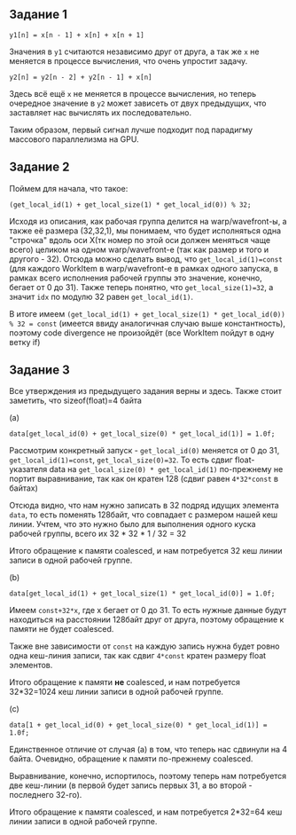 ## Задание 1
```
y1[n] = x[n - 1] + x[n] + x[n + 1]
```
Значения в `y1` считаются независимо друг от друга, а так же `x` не меняется в процессе вычисления, что очень упростит задачу.

```
y2[n] = y2[n - 2] + y2[n - 1] + x[n]
```
Здесь всё ещё `x` не меняется в процессе вычисления, но теперь очередное значение в `y2` может зависеть от двух предыдущих, что заставляет нас вычислять их последовательно.

Таким образом, первый сигнал лучше подходит под парадигму массового параллелизма на GPU.

## Задание 2

Поймем для начала, что такое:
```
(get_local_id(1) + get_local_size(1) * get_local_id(0)) % 32;
```
Исходя из описания, как рабочая группа делится на warp/wavefront-ы, а также её размера (32,32,1), мы понимаем, что будет исполняться одна "строчка" вдоль оси X(тк номер по этой оси должен меняться чаще всего) целиком на одном warp/wavefront-е (так как размер и того и другого - 32). Отсюда можно сделать вывод, что `get_local_id(1)=const` (для каждого WorkItem в warp/wavefront-е в рамках одного запуска, в рамках всего исполнения рабочей группы это значение, конечно, бегает от 0 до 31). Также теперь понятно, что `get_local_size(1)=32`, а значит `idx` по модулю 32 равен `get_local_id(1)`. 

В итоге имеем `(get_local_id(1) + get_local_size(1) * get_local_id(0)) % 32 = const` (имеется ввиду аналогичная случаю выше константность), поэтому code divergence не произойдёт (все WorkItem пойдут в одну ветку if)

## Задание 3
Все утверждения из предыдущего задания верны и здесь. Также стоит заметить, что sizeof(float)=4 байта

(a)
```
data[get_local_id(0) + get_local_size(0) * get_local_id(1)] = 1.0f;
```
Рассмотрим конкретный запуск - `get_local_id(0)` меняется от 0 до 31, `get_local_id(1)=const`, `get_local_size(0)=32`. То есть сдвиг float-указателя data на `get_local_size(0) * get_local_id(1)` по-прежнему не портит выравнивание, так как он кратен 128 (сдвиг равен `4*32*const` в байтах)

Отсюда видно, что нам нужно записать в 32 подряд идущих элемента `data`, то есть поменять 128байт, что совпадает с размером нашей кеш линии. Учтем, что это нужно было для выполнения одного куска рабочей группы, всего их 32 * 32 * 1 / 32 = 32 

Итого обращение к памяти coalesced, и нам потребуется 32 кеш линии записи в одной рабочей группе.

(b)
```
data[get_local_id(1) + get_local_size(1) * get_local_id(0)] = 1.0f;
```
Имеем `const+32*x`, где x бегает от 0 до 31. То есть нужные данные будут находиться на расстоянии 128байт друг от друга, поэтому обращение к памяти не будет coalesced.

Также вне зависимости от `const` на каждую запись нужна будет ровно одна кеш-линия записи, так как сдвиг `4*const` кратен размеру float элементов.

Итого обращение к памяти **не** coalesced, и нам потребуется 32*32=1024 кеш линии записи в одной рабочей группе.

(c)
```
data[1 + get_local_id(0) + get_local_size(0) * get_local_id(1)] = 1.0f;
```

Единственное отличие от случая (a) в том, что теперь нас сдвинули на 4 байта. Очевидно, обращение к памяти по-прежнему coalesced.

Выравнивание, конечно, испортилось, поэтому теперь нам потребуется две кеш-линии (в первой будет запись первых 31, а во второй - последнего 32-го).

Итого обращение к памяти coalesced, и нам потребуется 2*32=64 кеш линии записи в одной рабочей группе.
